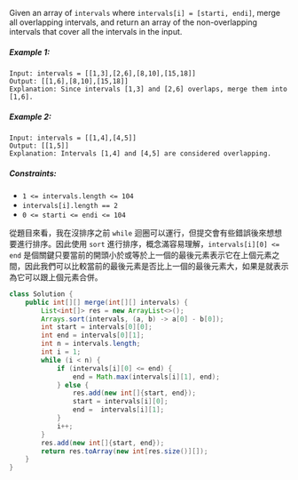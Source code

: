 Given an array of `intervals` where `intervals[i] = [starti, endi]`, merge all overlapping intervals, and return an array of the non-overlapping intervals that cover all the intervals in the input.

 

##### Example 1:
```
Input: intervals = [[1,3],[2,6],[8,10],[15,18]]
Output: [[1,6],[8,10],[15,18]]
Explanation: Since intervals [1,3] and [2,6] overlaps, merge them into [1,6].
```
##### Example 2:
```
Input: intervals = [[1,4],[4,5]]
Output: [[1,5]]
Explanation: Intervals [1,4] and [4,5] are considered overlapping.
``` 

##### Constraints:

- `1 <= intervals.length <= 104`
- `intervals[i].length == 2`
- `0 <= starti <= endi <= 104`

從題目來看，我在沒排序之前 `while` 迴圈可以運行，但提交會有些錯誤後來想想要進行排序。因此使用 `sort` 進行排序，概念滿容易理解，`intervals[i][0] <= end` 是個關鍵只要當前的開頭小於或等於上一個的最後元素表示它在上個元素之間，因此我們可以比較當前的最後元素是否比上一個的最後元素大，如果是就表示為它可以跟上個元素合併。
```java
class Solution {
    public int[][] merge(int[][] intervals) {
        List<int[]> res = new ArrayList<>();
        Arrays.sort(intervals, (a, b) -> a[0] - b[0]);
        int start = intervals[0][0];
        int end = intervals[0][1];
        int n = intervals.length;
        int i = 1;
        while (i < n) {
            if (intervals[i][0] <= end) {
                end = Math.max(intervals[i][1], end); 
            } else {
                res.add(new int[]{start, end});
                start = intervals[i][0];
                end =  intervals[i][1];
            }
            i++;
        }
        res.add(new int[]{start, end});
        return res.toArray(new int[res.size()][]);
    }
}
```